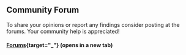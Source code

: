 ﻿## Community Forum

To share your opinions or report any findings consider posting at the forums.
Your community help is appreciated! 

#### [Forums](http://xeth.de/phpbb-309/){target="_"} (opens in a new tab)

